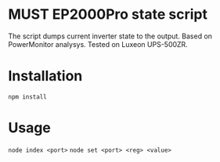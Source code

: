 # MUST EP2000Pro state script
The script dumps current inverter state to the output.
Based on PowerMonitor analysys.
Tested on Luxeon UPS-500ZR.
# Installation
```npm install```
# Usage
```node index <port>```
```node set <port> <reg> <value>```
 
